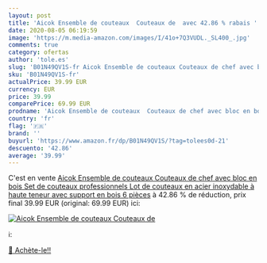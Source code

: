 ```yaml
---
layout: post
title: 'Aicok Ensemble de couteaux  Couteaux de  avec 42.86 % rabais '
date: 2020-08-05 06:19:59
image: 'https://m.media-amazon.com/images/I/41o+7Q3VUDL._SL400_.jpg'
comments: true
category: ofertas
author: 'tole.es'
slug: 'B01N49QV1S-fr Aicok Ensemble de couteaux Couteaux de chef avec bloc en...'
sku: 'B01N49QV1S-fr'
actualPrice: 39.99 EUR
currency: EUR
price: 39.99
comparePrice: 69.99 EUR
prodname: 'Aicok Ensemble de couteaux  Couteaux de chef avec bloc en bois  Set de couteaux professionnels  Lot de couteaux en acier inoxydable à haute teneur avec support en bois  6 pièces'
country: 'fr'
flag: '🇫🇷'
brand: ''
buyurl: 'https://www.amazon.fr/dp/B01N49QV1S/?tag=tolees0d-21'
descuento: '42.86'
average: '39.99'
---
```


C'est en vente [Aicok Ensemble de couteaux  Couteaux de chef avec bloc en bois  Set de couteaux professionnels  Lot de couteaux en acier inoxydable à haute teneur avec support en bois  6 pièces](https://www.amazon.fr/dp/B01N49QV1S/?tag=tolees0d-21)  à  42.86 % de réduction, prix final  39.99 EUR (original: 69.99 EUR) ici:

[![Aicok Ensemble de couteaux  Couteaux de ](https://m.media-amazon.com/images/I/41o+7Q3VUDL._SL400_.jpg)](https://www.amazon.fr/dp/B01N49QV1S/?tag=tolees0d-21)

ℹ️:


[🛒 Achète-le!!](https://www.amazon.fr/dp/B01N49QV1S/?tag=tolees0d-21)
